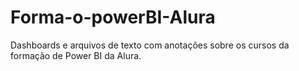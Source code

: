 # Forma-o-powerBI-Alura
Dashboards e arquivos de texto com anotações sobre os cursos da formação de Power BI da Alura.
